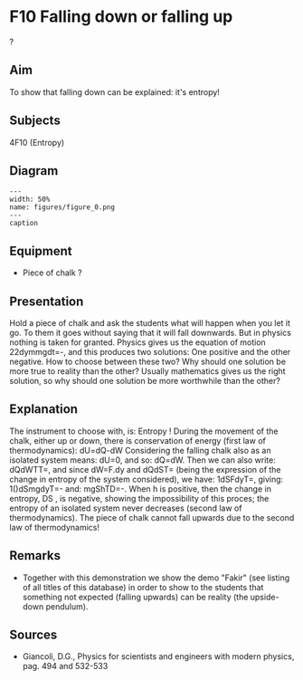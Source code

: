 # F10 Falling down or falling up 
 ?   
  
## Aim   
 To show that falling down can be explained: it's entropy!    
  
## Subjects   
 4F10 (Entropy)   
  
## Diagram   
   
```{figure} figures/figure_0.png  
---  
width: 50%  
name: figures/figure_0.png  
---  
caption  
``` 
      
  
## Equipment   
 
 *  Piece of chalk ?
      
  
## Presentation   
 Hold a piece of chalk and ask the students what will happen when you let it go. To them it goes without saying that it will fall downwards. But in physics nothing is taken for granted. Physics gives us the equation of motion 22dymmgdt=-, and this produces two solutions: One positive and the other negative. How to choose between these two? Why should one solution be more true to reality than the other? Usually mathematics gives us the right solution, so why should one solution be more worthwhile than the other?    
  
## Explanation   
 The instrument to choose with, is: Entropy ! During the movement of the chalk, either up or down, there is conservation of energy (first law of thermodynamics): dU=dQ-dW Considering the falling chalk also as an isolated system means: dU=0, and so: dQ=dW. Then we can also write: dQdWTT=, and since dW=F.dy and dQdST= (being the expression of the change in entropy of the system considered), we have: 1dSFdyT=, giving: 1()dSmgdyT=- and: mgShTD=-. When h is positive, then the change in entropy, DS , is negative, showing the impossibility of this proces; the entropy of an isolated system never decreases (second law of thermodynamics). The piece of chalk cannot fall upwards due to the second law of thermodynamics!    
  
## Remarks   
 
 *  Together with this demonstration we show the demo "Fakir" (see listing of all titles of this database) in order to show to the students that something not expected (falling upwards) can be reality (the upside-down pendulum).
   
  
## Sources   
 
 *  Giancoli, D.G., Physics for scientists and engineers with modern physics, pag. 494 and 532-533
  